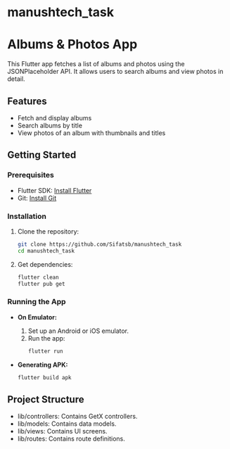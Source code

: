 # manushtech_task

# Albums & Photos App

This Flutter app fetches a list of albums and photos using the JSONPlaceholder API. It allows users to search albums and view photos in detail.

## Features

- Fetch and display albums
- Search albums by title
- View photos of an album with thumbnails and titles

## Getting Started

### Prerequisites

- Flutter SDK: [Install Flutter](https://flutter.dev/docs/get-started/install)
- Git: [Install Git](https://git-scm.com/book/en/v2/Getting-Started-Installing-Git)

### Installation

1. Clone the repository:
    ```sh
    git clone https://github.com/Sifatsb/manushtech_task
    cd manushtech_task
    ```

2. Get dependencies:
    ```sh
   flutter clean
    flutter pub get
    ```

### Running the App

- **On Emulator:**
    1. Set up an Android or iOS emulator.
    2. Run the app:
       ```sh
       flutter run
       ```

- **Generating APK:**
  ```sh
  flutter build apk


## Project Structure

- lib/controllers: Contains GetX controllers.
- lib/models: Contains data models.
- lib/views: Contains UI screens.
- lib/routes: Contains route definitions.


